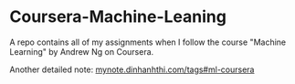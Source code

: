 # Coursera-Machine-Leaning

A repo contains all of my assignments when I follow the course "Machine Learning" by Andrew Ng on Coursera.

Another detailed note: [mynote.dinhanhthi.com/tags#ml-coursera](https://mynote.dinhanhthi.com/tags#ml-coursera)
